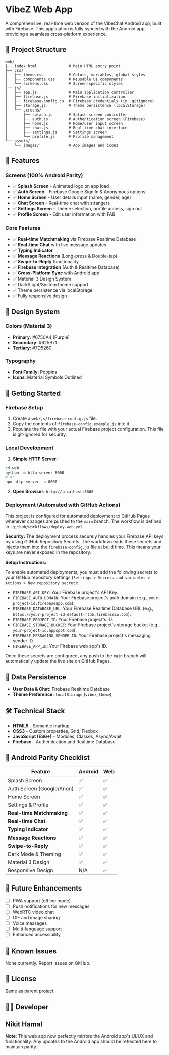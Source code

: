 # VibeZ Web App

A comprehensive, real-time web version of the VibeChat Android app, built with Firebase. This application is fully synced with the Android app, providing a seamless cross-platform experience.

## 📁 Project Structure

```
web/
├── index.html              # Main HTML entry point
├── css/
│   ├── theme.css           # Colors, variables, global styles
│   ├── components.css      # Reusable UI components
│   └── screens.css         # Screen-specific styles
├── js/
│   ├── app.js              # Main application controller
│   ├── firebase.js         # Firebase initialization
│   ├── firebase-config.js  # Firebase credentials (in .gitignore)
│   ├── storage.js          # Theme persistence (localStorage)
│   └── screens/
│       ├── splash.js       # Splash screen controller
│       ├── auth.js         # Authentication screen (Firebase)
│       ├── home.js         # Home/user input screen
│       ├── chat.js         # Real-time chat interface
│       ├── settings.js     # Settings screen
│       └── profile.js      # Profile management
└── assets/
    └── images/             # App images and icons
```

## 🎯 Features

### Screens (100% Android Parity)
- ✅ **Splash Screen** - Animated logo on app load
- ✅ **Auth Screen** - Firebase Google Sign In & Anonymous options
- ✅ **Home Screen** - User details input (name, gender, age)
- ✅ **Chat Screen** - Real-time chat with strangers
- ✅ **Settings Screen** - Theme selection, profile access, sign out
- ✅ **Profile Screen** - Edit user information with FAB

### Core Features
- ✅ **Real-time Matchmaking** via Firebase Realtime Database
- ✅ **Real-time Chat** with live message updates
- ✅ **Typing Indicator**
- ✅ **Message Reactions** (Long-press & Double-tap)
- ✅ **Swipe-to-Reply** functionality
- ✅ **Firebase Integration** (Auth & Realtime Database)
- ✅ **Cross-Platform Sync** with Android app
- ✅ Material 3 Design System
- ✅ Dark/Light/System theme support
- ✅ Theme persistence via localStorage
- ✅ Fully responsive design

## 🎨 Design System

### Colors (Material 3)
- **Primary**: #6750A4 (Purple)
- **Secondary**: #625B71
- **Tertiary**: #7D5260

### Typography
- **Font Family**: Poppins
- **Icons**: Material Symbols Outlined

## 🚀 Getting Started

### Firebase Setup
1.  Create a `web/js/firebase-config.js` file.
2.  Copy the contents of `firebase-config.example.js` into it.
3.  Populate the file with your actual Firebase project configuration. This file is git-ignored for security.

### Local Development
1.  **Simple HTTP Server:**
   ```bash
   cd web
   python -m http.server 8000
   # or
   npx http-server -p 8000
   ```
2.  **Open Browser:** `http://localhost:8000`

### Deployment (Automated with GitHub Actions)

This project is configured for automated deployment to GitHub Pages whenever changes are pushed to the `main` branch. The workflow is defined in `.github/workflows/deploy-web.yml`.

**Security:** The deployment process securely handles your Firebase API keys by using GitHub Repository Secrets. The workflow reads these secrets and injects them into the `firebase-config.js` file at build time. This means your keys are never exposed in the repository.

**Setup Instructions:**

To enable automated deployments, you must add the following secrets to your GitHub repository settings (`Settings > Secrets and variables > Actions > New repository secret`):

- `FIREBASE_API_KEY`: Your Firebase project's API Key.
- `FIREBASE_AUTH_DOMAIN`: Your Firebase project's auth domain (e.g., `your-project-id.firebaseapp.com`).
- `FIREBASE_DATABASE_URL`: Your Firebase Realtime Database URL (e.g., `https://your-project-id-default-rtdb.firebaseio.com`).
- `FIREBASE_PROJECT_ID`: Your Firebase project's ID.
- `FIREBASE_STORAGE_BUCKET`: Your Firebase project's storage bucket (e.g., `your-project-id.appspot.com`).
- `FIREBASE_MESSAGING_SENDER_ID`: Your Firebase project's messaging sender ID.
- `FIREBASE_APP_ID`: Your Firebase web app's ID.

Once these secrets are configured, any push to the `main` branch will automatically update the live site on GitHub Pages.

## 💾 Data Persistence
- **User Data & Chat:** Firebase Realtime Database
- **Theme Preference:** `localStorage` (`vibez_theme`)

## 🛠️ Technical Stack
- **HTML5** - Semantic markup
- **CSS3** - Custom properties, Grid, Flexbox
- **JavaScript (ES6+)** - Modules, Classes, Async/Await
- **Firebase** - Authentication and Realtime Database

## 🎯 Android Parity Checklist

| Feature | Android | Web |
|---|---|---|
| Splash Screen | ✅ | ✅ |
| Auth Screen (Google/Anon) | ✅ | ✅ |
| Home Screen | ✅ | ✅ |
| Settings & Profile | ✅ | ✅ |
| **Real-time Matchmaking** | ✅ | ✅ |
| **Real-time Chat** | ✅ | ✅ |
| **Typing Indicator** | ✅ | ✅ |
| **Message Reactions** | ✅ | ✅ |
| **Swipe-to-Reply** | ✅ | ✅ |
| Dark Mode & Theming | ✅ | ✅ |
| Material 3 Design | ✅ | ✅ |
| Responsive Design | N/A | ✅ |

## 🔮 Future Enhancements
- [ ] PWA support (offline mode)
- [ ] Push notifications for new messages
- [ ] WebRTC video chat
- [ ] GIF and image sharing
- [ ] Voice messages
- [ ] Multi-language support
- [ ] Enhanced accessibility

## 🐛 Known Issues
None currently. Report issues on GitHub.

## 📄 License
Same as parent project.

## 👨‍💻 Developer
Nikit Hamal
---
**Note**: This web app now perfectly mirrors the Android app's UI/UX and functionality. Any updates to the Android app should be reflected here to maintain parity.